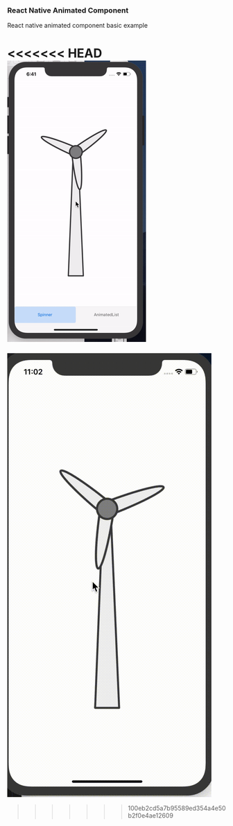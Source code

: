 ### React Native Animated Component
React native animated component basic example 

<<<<<<< HEAD
![](./src/images/animated.gif)
=======
![](./images/spinner.gif)
>>>>>>> 100eb2cd5a7b95589ed354a4e50b2f0e4ae12609
